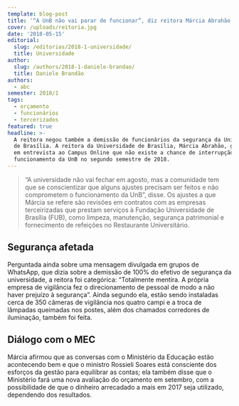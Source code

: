 ```yaml
---
template: blog-post
title: '“A UnB não vai parar de funcionar”, diz reitora Márcia Abrahão'
cover: /uploads/reitoria.jpg
date: '2018-05-15'
editorial:
  slug: /editorias/2018-1-universidade/
  title: Universidade
author:
  slug: /authors/2018-1-daniele-brandao/
  title: Daniele Brandão
authors:
  - abc
semester: 2018/1
tags:
  - orçamento
  - funcionários
  - tercerizados
featured: true
headline: >-
  A reitora negou também a demissão de funcionários da segurança da Universidade
  de Brasília. A reitora da Universidade de Brasília, Márcia Abrahão, garantiu
  em entrevista ao Campus Online que não existe a chance de interrupção do
  funcionamento da UnB no segundo semestre de 2018.
---
```


> “A universidade não vai fechar em agosto, mas a comunidade tem que se conscientizar que alguns ajustes precisam ser feitos e não comprometem o funcionamento da UnB”, disse. Os ajustes a que Márcia se refere são revisões em contratos com as empresas terceirizadas que prestam serviços à Fundação Universidade de Brasília (FUB), como limpeza, manutenção, segurança patrimonial e fornecimento de refeições no Restaurante Universitário.

## Segurança afetada

Perguntada ainda sobre uma mensagem divulgada em grupos de WhatsApp, que dizia sobre a demissão de 100% do efetivo de segurança da universidade, a reitora foi categórica: “Totalmente mentira. A própria empresa de vigilância fez o direcionamento de pessoal de modo a não haver prejuízo à segurança”. Ainda segundo ela, estão sendo instaladas cerca de 350 câmeras de vigilância nos quatro campi e a troca de lâmpadas queimadas nos postes, além dos chamados corredores de iluminação, também foi feita.

## Diálogo com o MEC

Márcia afirmou que as conversas com o Ministério da Educação estão acontecendo bem e que o ministro Rossieli Soares está consciente dos esforços da gestão para equilibrar as contas; ela também disse que o Ministério fará uma nova avaliação do orçamento em setembro, com a possibilidade de que o dinheiro arrecadado a mais em 2017 seja utilizado, dependendo dos resultados.
